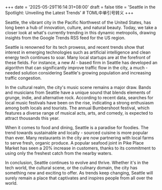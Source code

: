 +++
date = '2025-05-29T16:14:31+08:00'
draft = false
title = 'Seattle in the Spotlight: Unveiling the Latest Trends' # TOML中单引号转义
+++

Seattle, the vibrant city in the Pacific Northwest of the United States, has long been a hub of innovation, culture, and natural beauty. Today, we take a closer look at what's currently trending in this dynamic metropolis, drawing insights from the Google Trends RSS feed for the US region. 

Seattle is renowned for its tech prowess, and recent trends show that interest in emerging technologies such as artificial intelligence and clean energy tech continues to soar. Many local startups are at the forefront of these fields. For instance, a new AI - based firm in Seattle has developed an algorithm that can significantly improve traffic flow in the city, a much - needed solution considering Seattle's growing population and increasing traffic congestion. 

In the cultural realm, the city's music scene remains a major draw. Bands and musicians from Seattle have a unique sound that blends elements of grunge, indie, and alternative rock. According to recent data, searches for local music festivals have been on the rise, indicating a strong enthusiasm among both locals and tourists. The annual Bumbershoot festival, which features a diverse range of musical acts, arts, and comedy, is expected to attract thousands this year. 

When it comes to food and dining, Seattle is a paradise for foodies. The trend towards sustainable and locally - sourced cuisine is more popular than ever. Many restaurants in the city are now partnering with local farms to serve fresh, organic produce. A popular seafood joint in Pike Place Market has seen a 20% increase in customers, thanks to its commitment to using only the freshest catch from the nearby waters. 

In conclusion, Seattle continues to evolve and thrive. Whether it's in the tech world, the cultural scene, or the culinary domain, the city has something new and exciting to offer. As trends keep changing, Seattle will surely remain a place that captivates and inspires people from all over the world.